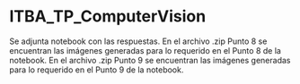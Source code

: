# ITBA_TP_ComputerVision
Se adjunta notebook con las respuestas.
En el archivo .zip Punto 8 se encuentran las imágenes generadas para lo requerido en el Punto 8 de la notebook.
En el archivo .zip Punto 9 se encuentran las imágenes generadas para lo requerido en el Punto 9 de la notebook.
